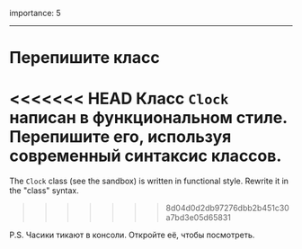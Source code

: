 importance: 5

---

# Перепишите класс

<<<<<<< HEAD
Класс `Clock` написан в функциональном стиле. Перепишите его, используя современный синтаксис классов.
=======
The `Clock` class (see the sandbox) is written in functional style. Rewrite it in the "class" syntax.
>>>>>>> 8d04d0d2db97276dbb2b451c30a7bd3e05d65831

P.S. Часики тикают в консоли. Откройте её, чтобы посмотреть.
